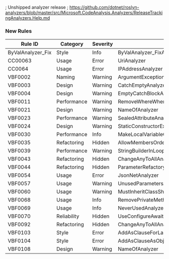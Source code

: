 ﻿; Unshipped analyzer release
; https://github.com/dotnet/roslyn-analyzers/blob/master/src/Microsoft.CodeAnalysis.Analyzers/ReleaseTrackingAnalyzers.Help.md

### New Rules
Rule ID | Category | Severity | Notes
--------|----------|----------|-------
ByValAnalyzer_Fix | Style | Info | ByValAnalyzer_FixAnalyzer
CC00063 | Usage | Error | UriAnalyzer
CC0064 | Usage | Error | IPAddressAnalyzer
VBF0002 | Naming | Warning | ArgumentExceptionAnalyzer
VBF0003 | Design | Warning | CatchEmptyAnalyzer
VBF0004 | Design | Warning | EmptyCatchBlockAnalyzer
VBF0011 | Performance | Warning | RemoveWhereWhenItIsPossibleAnalyzer
VBF0021 | Design | Warning | NameOfAnalyzer
VBF0023 | Performance | Warning | SealedAttributeAnalyzer
VBF0024 | Design | Warning | StaticConstructorExceptionAnalyzer
VBF0030 | Performance | Info | MakeLocalVariableConstWhenPossibleAnalyzer
VBF0035 | Refactoring | Hidden | AllowMembersOrderingAnalyzer
VBF0039 | Performance | Warning | StringBuilderInLoopAnalyzer
VBF0043 | Refactoring | Hidden | ChangeAnyToAllAnalyzer
VBF0044 | Refactoring | Hidden | ParameterRefactoryAnalyzer
VBF0054 | Usage | Error | JsonNetAnalyzer
VBF0057 | Usage | Warning | UnusedParametersAnalyzer
VBF0060 | Usage | Warning | MustInheritClassShouldNotHavePublicConstructorsAnalyzer
VBF0068 | Usage | Info | RemovePrivateMethodNeverUsedAnalyzer
VBF0069 | Usage | Info | NeverUsedAnalyzer
VBF0070 | Reliability | Hidden | UseConfigureAwaitFalseAnalyzer
VBF0092 | Refactoring | Hidden | ChangeAnyToAllAnalyzer
VBF0103 | Style | Error | AddAsClauseForLambdasAnalyzer
VBF0104 | Style | Error | AddAsClauseAsObjectAnalyzer
VBF0108 | Design | Warning | NameOfAnalyzer